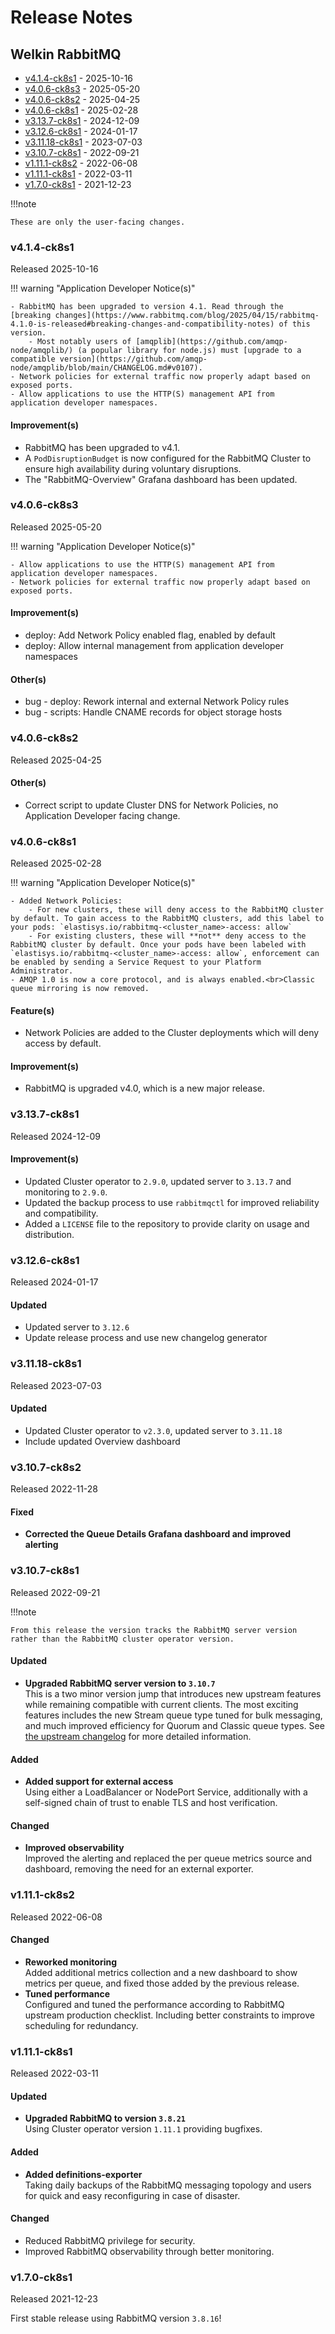 # Release Notes

## Welkin RabbitMQ

<!-- BEGIN TOC -->

- [v4.1.4-ck8s1](#v414-ck8s1) - 2025-10-16
- [v4.0.6-ck8s3](#v406-ck8s3) - 2025-05-20
- [v4.0.6-ck8s2](#v406-ck8s2) - 2025-04-25
- [v4.0.6-ck8s1](#v406-ck8s1) - 2025-02-28
- [v3.13.7-ck8s1](#v3137-ck8s1) - 2024-12-09
- [v3.12.6-ck8s1](#v3126-ck8s1) - 2024-01-17
- [v3.11.18-ck8s1](#v31118-ck8s1) - 2023-07-03
- [v3.10.7-ck8s1](#v3107-ck8s1) - 2022-09-21
- [v1.11.1-ck8s2](#v1111-ck8s2) - 2022-06-08
- [v1.11.1-ck8s1](#v1111-ck8s1) - 2022-03-11
- [v1.7.0-ck8s1](#v170-ck8s1) - 2021-12-23
<!-- END TOC -->

!!!note

    These are only the user-facing changes.

### v4.1.4-ck8s1

Released 2025-10-16

!!! warning "Application Developer Notice(s)"

    - RabbitMQ has been upgraded to version 4.1. Read through the [breaking changes](https://www.rabbitmq.com/blog/2025/04/15/rabbitmq-4.1.0-is-released#breaking-changes-and-compatibility-notes) of this version.
        - Most notably users of [amqplib](https://github.com/amqp-node/amqplib/) (a popular library for node.js) must [upgrade to a compatible version](https://github.com/amqp-node/amqplib/blob/main/CHANGELOG.md#v0107).
    - Network policies for external traffic now properly adapt based on exposed ports.
    - Allow applications to use the HTTP(S) management API from application developer namespaces.

#### Improvement(s)

- RabbitMQ has been upgraded to v4.1.
- A `PodDisruptionBudget` is now configured for the RabbitMQ Cluster to ensure high availability during voluntary disruptions.
- The "RabbitMQ-Overview" Grafana dashboard has been updated.

### v4.0.6-ck8s3

Released 2025-05-20

!!! warning "Application Developer Notice(s)"

    - Allow applications to use the HTTP(S) management API from application developer namespaces.
    - Network policies for external traffic now properly adapt based on exposed ports.

#### Improvement(s)

- deploy: Add Network Policy enabled flag, enabled by default
- deploy: Allow internal management from application developer namespaces

#### Other(s)

- bug - deploy: Rework internal and external Network Policy rules
- bug - scripts: Handle CNAME records for object storage hosts

### v4.0.6-ck8s2

Released 2025-04-25

#### Other(s)

- Correct script to update Cluster DNS for Network Policies, no Application Developer facing change.

<!--
    Release notes before 2024-11-29 are excluded from spellchecking.
    Please make sure to put new release notes above this line.
-->
<!-- vale off -->

### v4.0.6-ck8s1

Released 2025-02-28

!!! warning "Application Developer Notice(s)"

    - Added Network Policies:
        - For new clusters, these will deny access to the RabbitMQ cluster by default. To gain access to the RabbitMQ clusters, add this label to your pods: `elastisys.io/rabbitmq-<cluster_name>-access: allow`
        - For existing clusters, these will **not** deny access to the RabbitMQ cluster by default. Once your pods have been labeled with `elastisys.io/rabbitmq-<cluster_name>-access: allow`, enforcement can be enabled by sending a Service Request to your Platform Administrator.
    - AMQP 1.0 is now a core protocol, and is always enabled.<br>Classic queue mirroring is now removed.

#### Feature(s)

- Network Policies are added to the Cluster deployments which will deny access by default.

#### Improvement(s)

- RabbitMQ is upgraded v4.0, which is a new major release.

### v3.13.7-ck8s1

Released 2024-12-09

#### Improvement(s)

- Updated Cluster operator to `2.9.0`, updated server to `3.13.7` and monitoring to `2.9.0`.
- Updated the backup process to use `rabbitmqctl` for improved reliability and compatibility.
- Added a `LICENSE` file to the repository to provide clarity on usage and distribution.

### v3.12.6-ck8s1

Released 2024-01-17

#### Updated

- Updated server to `3.12.6`
- Update release process and use new changelog generator

### v3.11.18-ck8s1

Released 2023-07-03

#### Updated

- Updated Cluster operator to `v2.3.0`, updated server to `3.11.18`
- Include updated Overview dashboard

### v3.10.7-ck8s2

Released 2022-11-28

#### Fixed

- **Corrected the Queue Details Grafana dashboard and improved alerting**

### v3.10.7-ck8s1

Released 2022-09-21

!!!note

    From this release the version tracks the RabbitMQ server version rather than the RabbitMQ cluster operator version.

#### Updated

- **Upgraded RabbitMQ server version to `3.10.7`** <br/>
  This is a two minor version jump that introduces new upstream features while remaining compatible with current clients.
  The most exciting features includes the new Stream queue type tuned for bulk messaging, and much improved efficiency for Quorum and Classic queue types.
  See [the upstream changelog](https://www.rabbitmq.com/changelog.html) for more detailed information.

#### Added

- **Added support for external access** <br/>
  Using either a LoadBalancer or NodePort Service, additionally with a self-signed chain of trust to enable TLS and host verification.

#### Changed

- **Improved observability** <br/>
  Improved the alerting and replaced the per queue metrics source and dashboard, removing the need for an external exporter.

### v1.11.1-ck8s2

Released 2022-06-08

#### Changed

- **Reworked monitoring** <br/>
  Added additional metrics collection and a new dashboard to show metrics per queue, and fixed those added by the previous release.
- **Tuned performance** <br/>
  Configured and tuned the performance according to RabbitMQ upstream production checklist.
  Including better constraints to improve scheduling for redundancy.

### v1.11.1-ck8s1

Released 2022-03-11

#### Updated

- **Upgraded RabbitMQ to version `3.8.21`** <br/>
  Using Cluster operator version `1.11.1` providing bugfixes.

#### Added

- **Added definitions-exporter** <br/>
  Taking daily backups of the RabbitMQ messaging topology and users for quick and easy reconfiguring in case of disaster.

#### Changed

- Reduced RabbitMQ privilege for security.
- Improved RabbitMQ observability through better monitoring.

### v1.7.0-ck8s1

Released 2021-12-23

First stable release using RabbitMQ version `3.8.16`!
